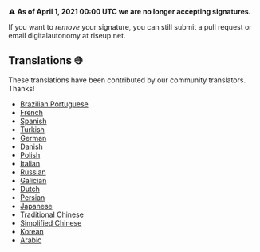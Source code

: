 **⚠️ As of April 1, 2021 00:00 UTC we are no longer accepting signatures.**

If you want to *remove* your signature, you can still submit a pull request or email digitalautonomy at riseup.net.

## Translations :globe_with_meridians:

These translations have been contributed by our community translators. Thanks!

- [Brazilian Portuguese][pt_BR]
- [French][fr]
- [Spanish][es]
- [Turkish][tr]
- [German][de]
- [Danish][da]
- [Polish][pl]
- [Italian][it]
- [Russian][ru]
- [Galician][ga]
- [Dutch][nl]
- [Persian][fa]
- [Japanese][ja]
- [Traditional Chinese][zh_TW]
- [Simplified Chinese][zh_CN]
- [Korean][ko]
- [Arabic][ar]

[pt_BR]: index.pt.md
[fr]: index.fr.md
[es]: index.es.md
[tr]: index.tr.md
[de]: index.de.md
[da]: index.da.md
[pl]: index.pl.md
[it]: index.it.md
[ru]: index.ru.md
[ga]: index.ga.md
[nl]: index.nl.md
[fa]: index.fa.md
[ja]: index.ja.md
[zh_TW]: index.zh_TW.md
[zh_CN]: index.zh_CN.md
[ko]: index.ko.md
[ar]: index.ar.md
